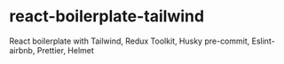 # react-boilerplate-tailwind
React boilerplate with Tailwind, Redux Toolkit, Husky pre-commit, Eslint-airbnb, Prettier, Helmet
